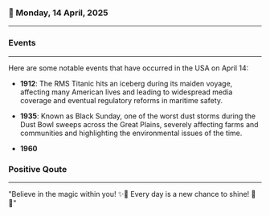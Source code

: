 ### 📅 Monday, 14 April, 2025
------
### Events
------
Here are some notable events that have occurred in the USA on April 14:

- **1912**: The RMS Titanic hits an iceberg during its maiden voyage, affecting many American lives and leading to widespread media coverage and eventual regulatory reforms in maritime safety.
  
- **1935**: Known as Black Sunday, one of the worst dust storms during the Dust Bowl sweeps across the Great Plains, severely affecting farms and communities and highlighting the environmental issues of the time.
  
- **1960**
### Positive Qoute
------
"Believe in the magic within you! ✨💖 Every day is a new chance to shine! 🌟😊"
